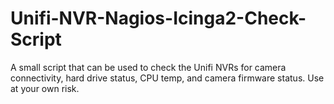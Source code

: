 # Unifi-NVR-Nagios-Icinga2-Check-Script
A small script that can be used to check the Unifi NVRs for camera connectivity, hard drive status, CPU temp, and camera firmware status. Use at your own risk.
